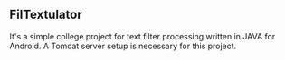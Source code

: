 ## FilTextulator

It's a simple college project for text filter processing written in JAVA for Android. 
A Tomcat server setup is necessary for this project.

